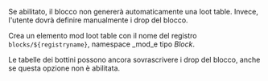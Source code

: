 Se abilitato, il blocco non genererà automaticamente una loot table. Invece, l'utente dovrà definire manualmente i drop del blocco.

Crea un elemento mod loot table con il nome del registro `blocks/${registryname}`, namespace _mod_e tipo _Block_.

Le tabelle dei bottini possono ancora sovrascrivere i drop del blocco, anche se questa opzione non è abilitata.